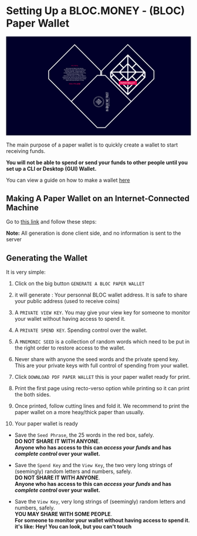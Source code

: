 # **Setting Up a BLOC.MONEY - (BLOC) Paper Wallet**

![BLOC Paper Wallet](images/Paper-wallet/paper-wallet.jpg)

The main purpose of a paper wallet is to quickly create a wallet to start receiving funds.

**You will not be able to spend or send your funds to other people until you set up a CLI or Desktop (GUI) Wallet.**

You can view a guide on how to make a wallet [here](../Making-a-Wallet)

## **Making A Paper Wallet on an Internet-Connected Machine**

Go to [this link](https://paperwallet.bloc.money) and follow these steps:

**Note:** All generation is done client side, and no information is sent to the server 

## **Generating the Wallet**

It is very simple:

1. Click on the big button `GENERATE A BLOC PAPER WALLET`

2. it will generate : Your personnal BLOC wallet address. It is safe to share your public address (used to receive coins)

3. A `PRIVATE VIEW KEY`. You may give your view key for someone to monitor your wallet without having access to spend it.

4. A `PRIVATE SPEND KEY`. Spending control over the wallet.

5. A `MNEMONIC SEED` is a collection of random words which need to be put in the right order to restore access to the wallet.

6. Never share with anyone the seed words and the private spend key. This are your private keys with full control of spending from your wallet.

7. Click `DOWNLOAD PDF PAPER WALLET` this is your paper wallet ready for print.

8. Print the first page using recto-verso option while printing so it can print the both sides.

9. Once printed, follow cutting lines and fold it. We recommend to print the paper wallet on a more heay/thick paper than usually.

10. Your paper wallet is ready

- Save the `Seed Phrase`, the 25 words in the red box, safely.  
**DO NOT SHARE IT WITH ANYONE**.  
**Anyone who has access to this can *access your funds* and has *complete control* over your wallet.**

- Save the `Spend Key` and the `View Key`, the two very long strings of (seemingly) random letters and numbers, safely.  
**DO NOT SHARE IT WITH ANYONE**.  
**Anyone who has access to this can *access your funds* and has *complete control* over your wallet.**

- Save the `View Key`, very long strings of (seemingly) random letters and numbers, safely.  
**YOU MAY SHARE WITH SOME PEOPLE**.  
**For someone to monitor your wallet without having access to spend it. it's like: Hey! You can look, but you can't touch**